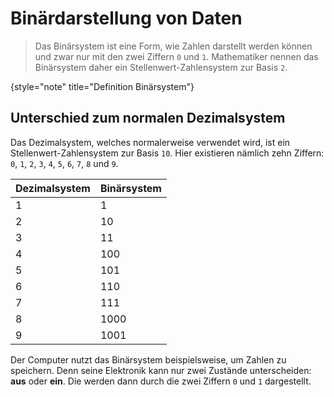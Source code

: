 # Binärdarstellung von Daten

> Das Binärsystem ist eine Form, wie Zahlen darstellt werden können und zwar nur mit den zwei Ziffern `0` und `1`.
> Mathematiker nennen das Binärsystem daher ein Stellenwert-Zahlensystem zur Basis `2`.
>
{style="note" title="Definition Binärsystem"}

## Unterschied zum normalen Dezimalsystem

Das Dezimalsystem, welches normalerweise verwendet wird, ist ein Stellenwert-Zahlensystem zur Basis `10`. Hier
existieren nämlich zehn Ziffern: `0`, `1`, `2`, `3`, `4`, `5`, `6`, `7`, `8` und `9`.

<chapter title="Binärsystem Tabelle" collapsible="true" default-state="collapsed">

| Dezimalsystem | Binärsystem |
|---------------|-------------|
| 1             | 1           |
| 2             | 10          |
| 3             | 11          |
| 4             | 100         |
| 5             | 101         |
| 6             | 110         |
| 7             | 111         |
| 8             | 1000        |
| 9             | 1001        |

</chapter>

Der Computer nutzt das Binärsystem beispielsweise, um Zahlen zu speichern. Denn seine Elektronik kann nur zwei Zustände
unterscheiden: **aus** oder **ein**. Die werden dann durch die zwei Ziffern `0` und `1` dargestellt.

